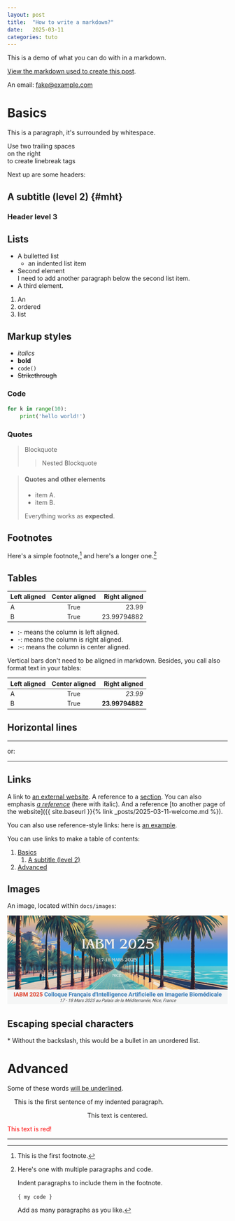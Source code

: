 ```yaml
---
layout: post
title:  "How to write a markdown?"
date:   2025-03-11
categories: tuto
---
```

This is a demo of what you can do with in a markdown. 

[View the markdown used to create this post](https://raw.githubusercontent.com/barryclark/www.jekyllnow.com/gh-pages/_posts/2014-6-19-Markdown-Style-Guide.md).

An email: <fake@example.com>

# Basics

This is a paragraph, it's surrounded by whitespace. 

Use two trailing spaces  
on the right  
to create linebreak tags

Next up are some headers:

## A subtitle (level 2) {#mht}

### Header level 3

## Lists

* A bulletted list
  - an indented list item
* Second element  
    I need to add another paragraph below the second list item.
* A third element.

1. An
2. ordered
3. list

## Markup styles

- _italics_
- **bold**
- `code()`
- ~~Strikethrough~~


### Code

```python
for k in range(10):
    print('hello world!')
```

### Quotes

> Blockquote
>> Nested Blockquote

> #### Quotes and other elements
>
> - item A.
> - item B.
>
>  Everything works as **expected**.

## Footnotes

Here's a simple footnote,[^1] and here's a longer one.[^bignote]

[^1]: This is the first footnote.

[^bignote]: Here's one with multiple paragraphs and code.

    Indent paragraphs to include them in the footnote.

    `{ my code }`

    Add as many paragraphs as you like.

## Tables

| Left aligned | Center aligned | Right aligned |
| :----------- | :------------: | ------------: |
| A            | True           | 23.99         |
| B            | True           | 23.99794882   |

* :- means the column is left aligned.
* -: means the column is right aligned.
* :-: means the column is center aligned.

Vertical bars don't need to be aligned in markdown.
Besides, you call also format text in your tables:

| Left aligned | Center aligned | Right aligned |
| :- | :-: | -: |
| A | True | *23.99* |
| B | True | **23.99794882** |

## Horizontal lines
 
----

or:

****

## Links

A link to [an external website](https://iabm2025.sciencesconf.org/).
A reference to a [section](#basics).
You can also emphasis *[a reference](#a-subtitle-level-2)* (here with italic).
And a reference [to another page of the website]({{ site.baseurl }}{% link _posts/2025-03-11-welcome.md %}).

You can also use reference-style links: here is [an example][a label].

[a label]: https://www.markdownguide.org/basic-syntax/#reference-style-links

You can use links to make a table of contents:

1. [Basics](#basics)
    1. [A subtitle (level 2)](#mht)
2. [Advanced](#advanced)

## Images

An image, located within `docs/images`:

![an image alt text](docs/images/example.png "an image title")

## Escaping special characters

\* Without the backslash, this would be a bullet in an unordered list.

# Advanced

Some of these words <ins>will be underlined</ins>.

&nbsp;&nbsp;&nbsp;&nbsp;This is the first sentence of my indented paragraph.

<center>This text is centered.</center>

<font color="red">This text is red!</font>

-----